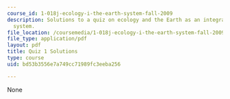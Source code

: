 ```yaml
---
course_id: 1-018j-ecology-i-the-earth-system-fall-2009
description: Solutions to a quiz on ecology and the Earth as an integrated dynamic
  system.
file_location: /coursemedia/1-018j-ecology-i-the-earth-system-fall-2009/bd53b3556e7a749cc71989fc3eeba256_MIT1_018JF09_study_sol_1.pdf
file_type: application/pdf
layout: pdf
title: Quiz 1 Solutions
type: course
uid: bd53b3556e7a749cc71989fc3eeba256

---
```

None